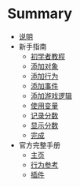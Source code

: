 # Summary

* [说明](README.md)
* 新手指南
    * [初学者教程](doc/beginner/beginner-guide.md)
    * [添加对象](doc/beginner/object.md)
    * [添加行为](doc/beginner/behaviors.md)
    * [添加事件](doc/beginner/event.md)
    * [添加游戏逻辑](doc/beginner/logic.md)
    * [使用变量](doc/beginner/variables.md)
    * [记录分数](doc/beginner/keeping-score.md)
    * [显示分数](doc/beginner/display-score.md)
    * [完成](doc/beginner/finish.md)
* 官方完整手册
    * [主页](doc/document/Home.md)
    * [行为参考](doc/document/behaviors-reference.md)
    * [插件](doc/document/plugin.md)

